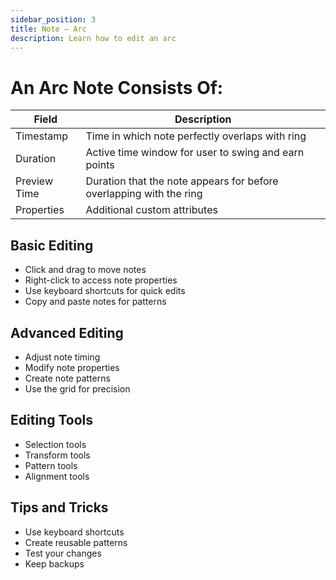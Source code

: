 ```yaml
---
sidebar_position: 3
title: Note — Arc
description: Learn how to edit an arc
---
```


# An Arc Note Consists Of:

| Field         | Description                                                                             |
|---------------|-----------------------------------------------------------------------------------------|
| Timestamp     | Time in which note perfectly overlaps with ring                                         |
| Duration      | Active time window for user to swing and earn points                                    |
| Preview Time  | Duration that the note appears for before overlapping with the ring                     |
| Properties    | Additional custom attributes                                                            |

## Basic Editing
- Click and drag to move notes
- Right-click to access note properties
- Use keyboard shortcuts for quick edits
- Copy and paste notes for patterns

## Advanced Editing
- Adjust note timing
- Modify note properties
- Create note patterns
- Use the grid for precision

## Editing Tools
- Selection tools
- Transform tools
- Pattern tools
- Alignment tools

## Tips and Tricks
- Use keyboard shortcuts
- Create reusable patterns
- Test your changes
- Keep backups 